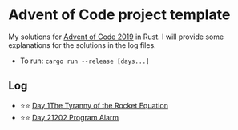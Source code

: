 # Advent of Code project template

My solutions for [Advent of Code 2019](https://adventofcode.com/2019) in Rust. I will provide some explanations for the solutions in the log files.

* To run: `cargo run --release [days...]`

## Log

* ⭐⭐ [Day 1](logs/day1.md)[The Tyranny of the Rocket Equation](https://adventofcode.com/2019/day/1)
* ⭐⭐ [Day 2](logs/day2.md)[1202 Program Alarm](https://adventofcode.com/2019/day/2)
